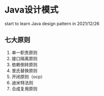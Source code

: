 # Java设计模式
start to learn Java design pattern in 2021/12/26

## 七大原则
1. 单一职责原则
2. 接口隔离原则
3. 依赖倒转原则
4. 里氏替换原则
5. 开闭原则（ocp）
6. 迪米特法则
7. 合成复用原则

